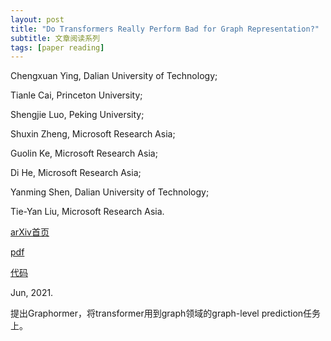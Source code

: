 ```yaml
---
layout: post
title: "Do Transformers Really Perform Bad for Graph Representation?"
subtitle: 文章阅读系列
tags: [paper reading]
---
```


Chengxuan Ying, Dalian University of Technology;

Tianle Cai, Princeton University;

Shengjie Luo, Peking University;

Shuxin Zheng, Microsoft Research Asia;

Guolin Ke, Microsoft Research Asia;

Di He, Microsoft Research Asia;

Yanming Shen, Dalian University of Technology;

Tie-Yan Liu, Microsoft Research Asia.

[arXiv首页](https://arxiv.org/abs/2106.05234)

[pdf](https://arxiv.org/pdf/2106.05234.pdf)

[代码](https://github.com/Microsoft/Graphormer)

Jun, 2021.

提出Graphormer，将transformer用到graph领域的graph-level prediction任务上。

# 
